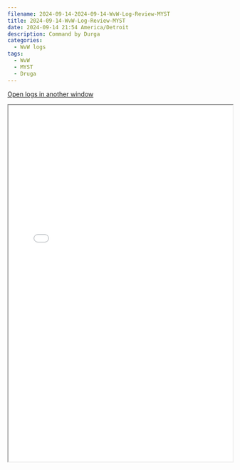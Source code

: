 ```yaml
---
filename: 2024-09-14-2024-09-14-WvW-Log-Review-MYST
title: 2024-09-14-WvW-Log-Review-MYST
date: 2024-09-14 21:54 America/Detroit
description: Command by Durga
categories:
  - WvW logs
tags:
  - WvW
  - MYST
  - Druga
---
```

 <a href="/assets/wvwlogs/reports20240914_MYST.html#202409142151-WvW-Log-Review" target="_blank">Open logs in another window</a>

<iframe src="/assets/wvwlogs/reports20240914_MYST.html#202409142151-WvW-Log-Review" width="100%" height="800" style="display:block; margin: 0 auto;"> </iframe>